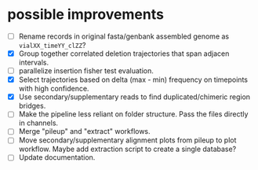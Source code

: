 # possible improvements

- [ ] Rename records in original fasta/genbank assembled genome as `vialXX_timeYY_clZZ`?
- [x] Group together correlated deletion trajectories that span adjacen intervals.
- [ ] parallelize insertion fisher test evaluation.
- [x] Select trajectories based on delta (max - min) frequency on timepoints with high confidence.
- [x] Use secondary/supplementary reads to find duplicated/chimeric region bridges.
- [ ] Make the pipeline less reliant on folder structure. Pass the files directly in channels.
- [ ] Merge "pileup" and "extract" workflows.
- [ ] Move secondary/supplementary alignment plots from pileup to plot workflow. Maybe add extraction script to create a single database?
- [ ] Update documentation.